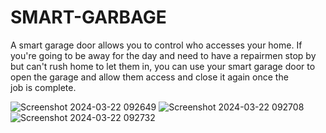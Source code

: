 # SMART-GARBAGE
A smart garage door allows you to control who accesses your home. If you're going to be away for the day and need to have a repairmen stop by but can't rush home to let them in, you can use your smart garage door to open the garage and allow them access and close it again once the job is complete.

![Screenshot 2024-03-22 092649](https://github.com/Bhavitha14/SMART-GARBAGE/assets/139752681/005297b3-89ab-47fd-a48c-0adbb4fa5c62)
![Screenshot 2024-03-22 092708](https://github.com/Bhavitha14/SMART-GARBAGE/assets/139752681/b1422b8e-85f2-49bb-b2b5-985ec86519c3)
![Screenshot 2024-03-22 092732](https://github.com/Bhavitha14/SMART-GARBAGE/assets/139752681/61a730e9-cf2a-4336-9195-a40248eeb121)
